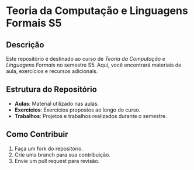 # Teoria da Computação e Linguagens Formais S5

## Descrição
Este repositório é destinado ao curso de *Teoria da Computação e Linguagens Formais* no semestre S5. Aqui, você encontrará materiais de aula, exercícios e recursos adicionais.

## Estrutura do Repositório
- **Aulas**: Material utilizado nas aulas.
- **Exercícios**: Exercícios propostos ao longo do curso.
- **Trabalhos**: Projetos e trabalhos realizados durante o semestre.

## Como Contribuir
1. Faça um fork do repositório.
2. Crie uma branch para sua contribuição.
3. Envie um pull request para revisão.
